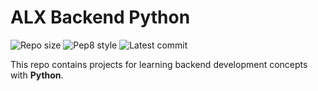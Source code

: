 # ALX Backend Python

![Repo size](https://img.shields.io/github/repo-size/kudzie-zoh/alx-backend-python)
![Pep8 style](https://img.shields.io/badge/PEP8-style%20guide-purple?style=round-square)
![Latest commit](https://img.shields.io/github/last-commit/kudzie-zoh/alx-backend-python/main?style=round-square)

This repo contains projects for learning backend development concepts with __Python__.
